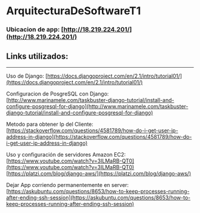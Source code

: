 # ArquitecturaDeSoftwareT1


### Ubicacion de app: [http://18.219.224.201/](http://18.219.224.201/)




## Links utilizados:
---

Uso de Django: [https://docs.djangoproject.com/en/2.1/intro/tutorial01/](https://docs.djangoproject.com/en/2.1/intro/tutorial01/)

Configuracion de PosgreSQL con Django: 
[http://www.marinamele.com/taskbuster-django-tutorial/install-and-configure-posgresql-for-django](http://www.marinamele.com/taskbuster-django-tutorial/install-and-configure-posgresql-for-django)

Metodo para obtener Ip del Cliente: [https://stackoverflow.com/questions/4581789/how-do-i-get-user-ip-address-in-django](https://stackoverflow.com/questions/4581789/how-do-i-get-user-ip-address-in-django)


Uso y configuración de servidores Amazon EC2: [https://www.youtube.com/watch?v=3ILMaRB-QT0](https://www.youtube.com/watch?v=3ILMaRB-QT0) 
[https://platzi.com/blog/django-aws/](https://platzi.com/blog/django-aws/)

Dejar App corriendo permanentemente en server: [https://askubuntu.com/questions/8653/how-to-keep-processes-running-after-ending-ssh-session](https://askubuntu.com/questions/8653/how-to-keep-processes-running-after-ending-ssh-session)
